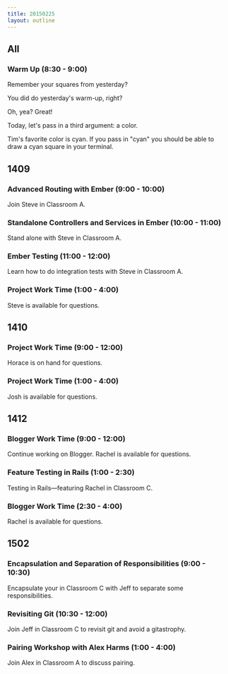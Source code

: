 ```yaml
---
title: 20150225
layout: outline
---
```


## All

### Warm Up (8:30 - 9:00)

Remember your squares from yesterday?

You did do yesterday's warm-up, right?

Oh, yea? Great!

Today, let's pass in a third argument: a color.

Tim's favorite color is cyan. If you pass in "cyan" you should be able to draw a cyan square in your terminal.

## 1409

### Advanced Routing with Ember (9:00 - 10:00)

Join Steve in Classroom A.

### Standalone Controllers and Services in Ember (10:00 - 11:00)

Stand alone with Steve in Classroom A.

### Ember Testing (11:00 - 12:00)

Learn how to do integration tests with Steve in Classroom A.

### Project Work Time (1:00 - 4:00)

Steve is available for questions.

## 1410

### Project Work Time (9:00 - 12:00)

Horace is on hand for questions.

### Project Work Time (1:00 - 4:00)

Josh is available for questions.

## 1412

### Blogger Work Time (9:00 - 12:00)

Continue working on Blogger. Rachel is available for questions.

### Feature Testing in Rails (1:00 - 2:30)

Testing in Rails—featuring Rachel in Classroom C.

### Blogger Work Time (2:30 - 4:00)

Rachel is available for questions.

## 1502

### Encapsulation and Separation of Responsibilities (9:00 - 10:30)

Encapsulate your in Classroom C with Jeff to separate some responsibilities.

### Revisiting Git (10:30 - 12:00)

Join Jeff in Classroom C to revisit git and avoid a gitastrophy.

### Pairing Workshop with Alex Harms (1:00 - 4:00)

Join Alex in Classroom A to discuss pairing.